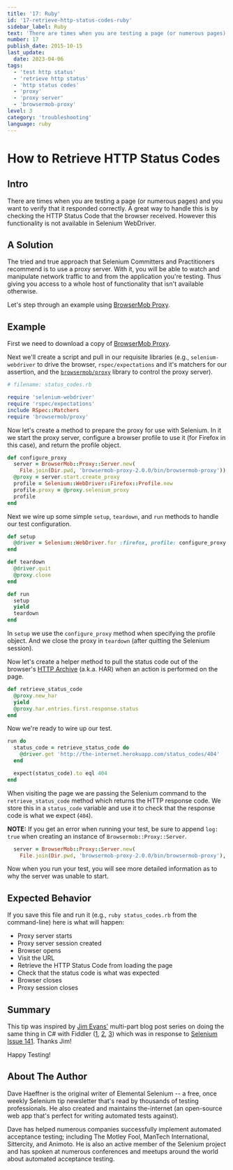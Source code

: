 ```yaml
---
title: '17: Ruby'
id: '17-retrieve-http-status-codes-ruby'
sidebar_label: Ruby
text: 'There are times when you are testing a page (or numerous pages) and you want to verify that it responded correctly. A great way to handle this is by checking the HTTP Status Code that the browser received. However this functionality is not available in Selenium WebDriver.'
number: 17
publish_date: 2015-10-15
last_update:
  date: 2023-04-06
tags:
  - 'test http status'
  - 'retrieve http status'
  - 'http status codes'
  - 'proxy'
  - 'proxy server'
  - 'browsermob-proxy'
level: 3
category: 'troubleshooting'
language: ruby
---
```


# How to Retrieve HTTP Status Codes

## Intro

There are times when you are testing a page (or numerous pages) and you want to verify that it responded correctly. A great way to handle this is by checking the HTTP Status Code that the browser received. However this functionality is not available in Selenium WebDriver.

## A Solution

The tried and true approach that Selenium Committers and Practitioners recommend is to use a proxy server. With it, you will be able to watch and manipulate network traffic to and from the application you're testing. Thus giving you access to a whole host of functionality that isn't available otherwise.

Let's step through an example using [BrowserMob Proxy](http://bmp.lightbody.net/).

## Example

First we need to download a copy of [BrowserMob Proxy](http://bmp.lightbody.net/).

Next we'll create a script and pull in our requisite libraries (e.g., `selenium-webdriver` to drive the browser, `rspec/expectations` and it's matchers for our assertion, and the [`browsermob/proxy`](https://github.com/jarib/browsermob-proxy-rb) library to control the proxy server).

```ruby
# filename: status_codes.rb

require 'selenium-webdriver'
require 'rspec/expectations'
include RSpec::Matchers
require 'browsermob/proxy'
```

Now let's create a method to prepare the proxy for use with Selenium. In it we start the proxy server, configure a browser profile to use it (for Firefox in this case), and return the profile object.

```ruby
def configure_proxy
  server = BrowserMob::Proxy::Server.new(
    File.join(Dir.pwd, 'browsermob-proxy-2.0.0/bin/browsermob-proxy'))
  @proxy = server.start.create_proxy
  profile = Selenium::WebDriver::Firefox::Profile.new
  profile.proxy = @proxy.selenium_proxy
  profile
end
```

Next we wire up some simple `setup`, `teardown`, and `run` methods to handle our test configuration.

```ruby
def setup
  @driver = Selenium::WebDriver.for :firefox, profile: configure_proxy
end

def teardown
  @driver.quit
  @proxy.close
end

def run
  setup
  yield
  teardown
end
```

In `setup` we use the `configure_proxy` method when specifying the profile object. And we close the proxy in `teardown` (after quitting the Selenium session).

Now let's create a helper method to pull the status code out of the browser's [HTTP Archive](http://www.softwareishard.com/blog/har-12-spec/) (a.k.a. HAR) when an action is performed on the page.

```ruby
def retrieve_status_code
  @proxy.new_har
  yield
  @proxy.har.entries.first.response.status
end
```

Now we're ready to wire up our test.

```ruby
run do
  status_code = retrieve_status_code do
    @driver.get 'http://the-internet.herokuapp.com/status_codes/404'
  end

  expect(status_code).to eql 404
end
```

When visiting the page we are passing the Selenium command to the `retrieve_status_code` method which returns the HTTP response code. We store this in a `status_code` variable and use it to check that the response code is what we expect (`404`).

**NOTE:** If you get an error when running your test, be sure to append `log: true` when creating an instance of `Browsermob::Proxy::Server`.

```ruby
  server = BrowserMob::Proxy::Server.new(
    File.join(Dir.pwd, 'browsermob-proxy-2.0.0/bin/browsermob-proxy'), log: true)
```

Now when you run your test, you will see more detailed information as to why the server was unable to start.

## Expected Behavior

If you save this file and run it (e.g., `ruby status_codes.rb` from the command-line) here is what will happen:

+ Proxy server starts
+ Proxy server session created
+ Browser opens
+ Visit the URL
+ Retrieve the HTTP Status Code from loading the page
+ Check that the status code is what was expected
+ Browser closes
+ Proxy session closes

## Summary

This tip was inspired by [Jim Evans'](https://twitter.com/jimevansmusic) multi-part blog post series on doing the same thing in C# with Fiddler ([1](http://jimevansmusic.blogspot.com/2013/08/implementing-webdriver-http-status.html), [2](http://jimevansmusic.blogspot.com/2013/08/implementing-http-status-codes-in.html), [3](http://jimevansmusic.blogspot.com/2013/08/implementing-http-status-codes-in_17.html)) which was in response to [Selenium Issue 141](https://code.google.com/p/selenium/issues/detail?id=141). Thanks Jim!

Happy Testing!

## About The Author

Dave Haeffner is the original writer of Elemental Selenium -- a free, once weekly Selenium tip newsletter that's read by thousands of testing professionals. He also created and maintains the-internet (an open-source web app that's perfect for writing automated tests against).

Dave has helped numerous companies successfully implement automated acceptance testing; including The Motley Fool, ManTech International, Sittercity, and Animoto. He is also an active member of the Selenium project and has spoken at numerous conferences and meetups around the world about automated acceptance testing.
